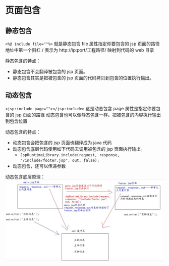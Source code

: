 # 页面包含

## 静态包含

`<%@ include file=""%>` 就是静态包含
file 属性指定你要包含的 jsp 页面的路径
地址中第一个斜杠 / 表示为 http://ip:port/工程路径/ 映射到代码的 web 目录

静态包含的特点：
- 静态包含不会翻译被包含的 jsp 页面。
- 静态包含其实是把被包含的 jsp 页面的代码拷贝到包含的位置执行输出。

## 动态包含

`<jsp:include page=""></jsp:include>` 这是动态包含
page 属性是指定你要包含的 jsp 页面的路径
动态包含也可以像静态包含一样。把被包含的内容执行输出到包含位置

动态包含的特点：
- 动态包含会把包含的 jsp 页面也翻译成为 java 代码
- 动态包含底层代码使用如下代码去调用被包含的 jsp 页面执行输出。
    - `JspRuntimeLibrary.include(request, response, "/include/footer.jsp", out, false);`
- 动态包含，还可以传递参数

动态包含底层原理：
![](_v_images/20200831030619421_5336.png)